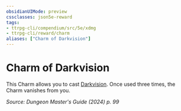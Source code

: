 ```yaml
---
obsidianUIMode: preview
cssclasses: json5e-reward
tags:
- ttrpg-cli/compendium/src/5e/xdmg
- ttrpg-cli/reward/charm
aliases: ["Charm of Darkvision"]
---
```

# Charm of Darkvision

This Charm allows you to cast [Darkvision](darkvision-xphb.md). Once used three times, the Charm vanishes from you.

*Source: Dungeon Master's Guide (2024) p. 99*